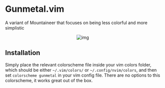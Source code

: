 # Gunmetal.vim

A variant of Mountaineer that focuses on being less colorful and more simplistic

<p align ="center"

![img](https://i.postimg.cc/523Qjt6J/image.png)

</p>

## Installation

Simply place the relevant colorscheme file inside your vim colors folder, which should be either `~/.vim/colors/` or `~/.config/nvim/colors`, and then set `colorscheme gunmetal` in your vim config file. There are no options to this colorscheme, it works great out of the box.
